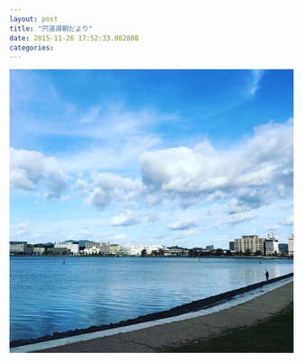 ```yaml
---
layout: post
title: "宍道湖朝だより"
date: 2015-11-26 17:52:33.082808
categories: 
---
```


![](/assets/images/201511/11352407_1234463379904371_824390836_n.jpg)


